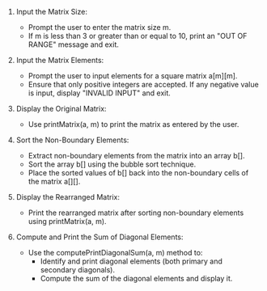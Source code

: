 1. Input the Matrix Size:
   - Prompt the user to enter the matrix size m.
   - If m is less than 3 or greater than or equal to 10, print an "OUT OF RANGE" message and exit.

2. Input the Matrix Elements:
   - Prompt the user to input elements for a square matrix a[m][m].
   - Ensure that only positive integers are accepted. If any negative value is input, display "INVALID INPUT" and exit.

3. Display the Original Matrix:
   - Use printMatrix(a, m) to print the matrix as entered by the user.

4. Sort the Non-Boundary Elements:
   - Extract non-boundary elements from the matrix into an
array b[].
   - Sort the array b[] using the bubble sort technique.
   - Place the sorted values of b[] back into the non-boundary
cells of the matrix a[][].

5. Display the Rearranged Matrix:
   - Print the rearranged matrix after sorting non-boundary elements using printMatrix(a, m).

6. Compute and Print the Sum of Diagonal Elements:
   - Use the computePrintDiagonalSum(a, m) method to:
     - Identify and print diagonal elements (both primary and secondary diagonals).
     - Compute the sum of the diagonal elements and display it.
